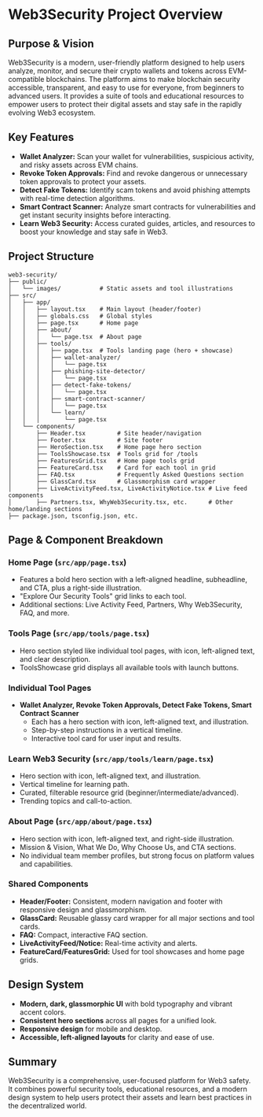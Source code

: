 # Web3Security Project Overview

## Purpose & Vision
Web3Security is a modern, user-friendly platform designed to help users analyze, monitor, and secure their crypto wallets and tokens across EVM-compatible blockchains. The platform aims to make blockchain security accessible, transparent, and easy to use for everyone, from beginners to advanced users. It provides a suite of tools and educational resources to empower users to protect their digital assets and stay safe in the rapidly evolving Web3 ecosystem.

## Key Features
- **Wallet Analyzer:** Scan your wallet for vulnerabilities, suspicious activity, and risky assets across EVM chains.
- **Revoke Token Approvals:** Find and revoke dangerous or unnecessary token approvals to protect your assets.
- **Detect Fake Tokens:** Identify scam tokens and avoid phishing attempts with real-time detection algorithms.
- **Smart Contract Scanner:** Analyze smart contracts for vulnerabilities and get instant security insights before interacting.
- **Learn Web3 Security:** Access curated guides, articles, and resources to boost your knowledge and stay safe in Web3.

## Project Structure

```
web3-security/
├── public/
│   └── images/           # Static assets and tool illustrations
├── src/
│   ├── app/
│   │   ├── layout.tsx    # Main layout (header/footer)
│   │   ├── globals.css   # Global styles
│   │   ├── page.tsx      # Home page
│   │   ├── about/
│   │   │   └── page.tsx  # About page
│   │   ├── tools/
│   │   │   ├── page.tsx  # Tools landing page (hero + showcase)
│   │   │   ├── wallet-analyzer/
│   │   │   │   └── page.tsx
│   │   │   ├── phishing-site-detector/
│   │   │   │   └── page.tsx
│   │   │   ├── detect-fake-tokens/
│   │   │   │   └── page.tsx
│   │   │   ├── smart-contract-scanner/
│   │   │   │   └── page.tsx
│   │   │   └── learn/
│   │   │       └── page.tsx
│   └── components/
│       ├── Header.tsx         # Site header/navigation
│       ├── Footer.tsx         # Site footer
│       ├── HeroSection.tsx    # Home page hero section
│       ├── ToolsShowcase.tsx  # Tools grid for /tools
│       ├── FeaturesGrid.tsx   # Home page tools grid
│       ├── FeatureCard.tsx    # Card for each tool in grid
│       ├── FAQ.tsx            # Frequently Asked Questions section
│       ├── GlassCard.tsx      # Glassmorphism card wrapper
│       ├── LiveActivityFeed.tsx, LiveActivityNotice.tsx # Live feed components
│       ├── Partners.tsx, WhyWeb3Security.tsx, etc.      # Other home/landing sections
├── package.json, tsconfig.json, etc.
```

## Page & Component Breakdown

### Home Page (`src/app/page.tsx`)
- Features a bold hero section with a left-aligned headline, subheadline, and CTA, plus a right-side illustration.
- "Explore Our Security Tools" grid links to each tool.
- Additional sections: Live Activity Feed, Partners, Why Web3Security, FAQ, and more.

### Tools Page (`src/app/tools/page.tsx`)
- Hero section styled like individual tool pages, with icon, left-aligned text, and clear description.
- ToolsShowcase grid displays all available tools with launch buttons.

### Individual Tool Pages
- **Wallet Analyzer, Revoke Token Approvals, Detect Fake Tokens, Smart Contract Scanner**
  - Each has a hero section with icon, left-aligned text, and illustration.
  - Step-by-step instructions in a vertical timeline.
  - Interactive tool card for user input and results.

### Learn Web3 Security (`src/app/tools/learn/page.tsx`)
- Hero section with icon, left-aligned text, and illustration.
- Vertical timeline for learning path.
- Curated, filterable resource grid (beginner/intermediate/advanced).
- Trending topics and call-to-action.

### About Page (`src/app/about/page.tsx`)
- Hero section with icon, left-aligned text, and right-side illustration.
- Mission & Vision, What We Do, Why Choose Us, and CTA sections.
- No individual team member profiles, but strong focus on platform values and capabilities.

### Shared Components
- **Header/Footer:** Consistent, modern navigation and footer with responsive design and glassmorphism.
- **GlassCard:** Reusable glassy card wrapper for all major sections and tool cards.
- **FAQ:** Compact, interactive FAQ section.
- **LiveActivityFeed/Notice:** Real-time activity and alerts.
- **FeatureCard/FeaturesGrid:** Used for tool showcases and home page grids.

## Design System
- **Modern, dark, glassmorphic UI** with bold typography and vibrant accent colors.
- **Consistent hero sections** across all pages for a unified look.
- **Responsive design** for mobile and desktop.
- **Accessible, left-aligned layouts** for clarity and ease of use.

## Summary
Web3Security is a comprehensive, user-focused platform for Web3 safety. It combines powerful security tools, educational resources, and a modern design system to help users protect their assets and learn best practices in the decentralized world.
